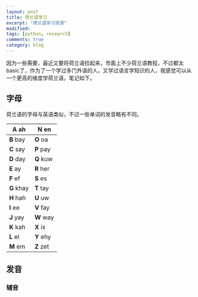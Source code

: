 ```yaml
---
layout: post
title: 荷兰语学习
excerpt: "荷兰语学习资源"
modified: 
tags: [python, research]
comments: true
category: blog
---
```






因为一些需要，最近又要将荷兰语捡起来，市面上不少荷兰语教程，不过都太 basic了，作为了一个学过多门外语的人，又学过语言学知识的人，我感觉可以从一个更高的维度学荷兰语，笔记如下。



## 字母

荷兰语的字母与英语类似，不过一些单词的发音略有不同。



| **A** ah   | **N** en  |
| ---------- | --------- |
| **B** bay  | **O** oa  |
| **C** say  | **P** pay |
| **D** day  | **Q** kuw |
| **E** ay   | **R** her |
| **F** ef   | **S** es  |
| **G** khay | **T** tay |
| **H** hah  | **U** uw  |
| **I** ee   | **V** fay |
| **J** yay  | **W** way |
| **K** kah  | **X** ix  |
| **L** el   | **Y** ehy |
| **M** em   | **Z** zet |



## 发音

### 辅音






